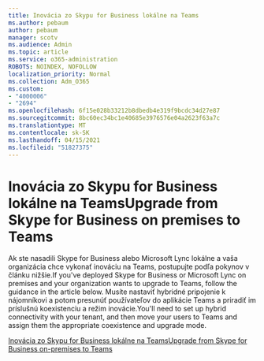 ```yaml
---
title: Inovácia zo Skypu for Business lokálne na Teams
ms.author: pebaum
author: pebaum
manager: scotv
ms.audience: Admin
ms.topic: article
ms.service: o365-administration
ROBOTS: NOINDEX, NOFOLLOW
localization_priority: Normal
ms.collection: Adm_O365
ms.custom:
- "4000006"
- "2694"
ms.openlocfilehash: 6f15e028b33212b8dbedb4e319f9bcdc34d27e87
ms.sourcegitcommit: 8bc60ec34bc1e40685e3976576e04a2623f63a7c
ms.translationtype: MT
ms.contentlocale: sk-SK
ms.lasthandoff: 04/15/2021
ms.locfileid: "51827375"
---
```

# <a name="upgrade-from-skype-for-business-on-premises-to-teams"></a><span data-ttu-id="c5695-102">Inovácia zo Skypu for Business lokálne na Teams</span><span class="sxs-lookup"><span data-stu-id="c5695-102">Upgrade from Skype for Business on premises to Teams</span></span>

<span data-ttu-id="c5695-103">Ak ste nasadili Skype for Business alebo Microsoft Lync lokálne a vaša organizácia chce vykonať inováciu na Teams, postupujte podľa pokynov v článku nižšie.</span><span class="sxs-lookup"><span data-stu-id="c5695-103">If you've deployed Skype for Business or Microsoft Lync on premises and your organization wants to upgrade to Teams, follow the guidance in the article below.</span></span> <span data-ttu-id="c5695-104">Musíte nastaviť hybridné pripojenie k nájomníkovi a potom presunúť používateľov do aplikácie Teams a priradiť im príslušnú koexistenciu a režim inovácie.</span><span class="sxs-lookup"><span data-stu-id="c5695-104">You'll need to set up hybrid connectivity with your tenant, and then move your users to Teams and assign them the appropriate coexistence and upgrade mode.</span></span> 

[<span data-ttu-id="c5695-105">Inovácia zo Skypu for Business lokálne na Teams</span><span class="sxs-lookup"><span data-stu-id="c5695-105">Upgrade from Skype for Business on-premises to Teams</span></span>](https://docs.microsoft.com/MicrosoftTeams/upgrade-to-teams-execute-skypeforbusinesshybridonprem)

